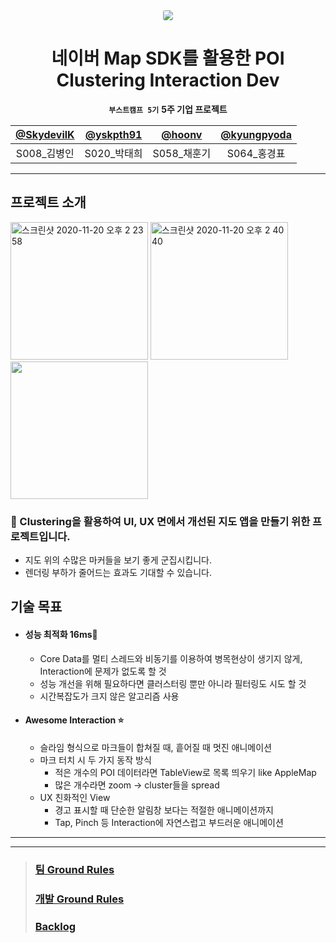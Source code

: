 <div align="center">
<img style="border-radius: 20%" src="https://map.pstatic.net/res/file/content/global/static/naver/og_map.png"/>

# 네이버 Map SDK를 활용한 POI Clustering Interaction Dev

**`부스트캠프 5기`** **5주 기업 프로젝트**

| [@SkydevilK](https://github.com/SkydevilK) | [@yskpth91](https://github.com/yskpth91) | [@hoonv](https://github.com/hoonv) | [@kyungpyoda](https://github.com/kyungpyoda) |
| :----------------------------------------: | :--------------------------------------: | :--------------------------------: | :------------------------------------------: |
|                S008_김병인                 |               S020_박태희                |            S058_채훈기             |                 S064_홍경표                  |

</div>

***

## 프로젝트 소개

<img height="220" alt="스크린샷 2020-11-20 오후 2 23 58" src="https://user-images.githubusercontent.com/46335714/99762626-4a544180-2b3c-11eb-9794-8a4c86acd217.png">
<img height="220" alt="스크린샷 2020-11-20 오후 2 40 40" src="https://user-images.githubusercontent.com/46335714/99762889-dc5c4a00-2b3c-11eb-8008-dddbb86eeaee.jpg">
<img height="220" src="https://user-images.githubusercontent.com/44656036/99764594-bdf84d80-2b40-11eb-9fa7-f7fe646e6fa7.gif">
    

### 📍 Clustering을 활용하여 UI, UX 면에서 개선된 지도 앱을 만들기 위한 프로젝트입니다.

  - 지도 위의 수많은 마커들을 보기 좋게 군집시킵니다.
  - 렌더링 부하가 줄어드는 효과도 기대할 수 있습니다.

## 기술 목표

- #### 성능 최적화 **16ms**🦅

  - Core Data를 멀티 스레드와 비동기를 이용하여 병목현상이 생기지 않게, Interaction에 문제가 없도록 할 것
  - 성능 개선을 위해 필요하다면 클러스터링 뿐만 아니라 필터링도 시도 할 것
  - 시간복잡도가 크지 않은 알고리즘 사용

- #### Awesome Interaction ⭐️

  - 슬라임 형식으로 마크들이 합쳐질 때, 흩어질 때 멋진 애니메이션
  - 마크 터치 시 두 가지 동작 방식
    - 적은 개수의 POI 데이터라면 TableView로 목록 띄우기 like AppleMap
    - 많은 개수라면 zoom -> cluster들을 spread
  - UX 친화적인 View 
    - 경고 표시할 때 단순한 알림창 보다는 적절한 애니메이션까지
    - Tap, Pinch 등 Interaction에 자연스럽고 부드러운 애니메이션

***

***

> ### [팀 Ground Rules](https://github.com/boostcamp-2020/Project17-A-Map/wiki/Team-Ground-Rules)
> ### [개발 Ground Rules](https://github.com/boostcamp-2020/Project17-A-Map/wiki/Ground-Rules-For-Dev)
> ### [Backlog](https://github.com/boostcamp-2020/Project17-A-Map/wiki/Backlog)

